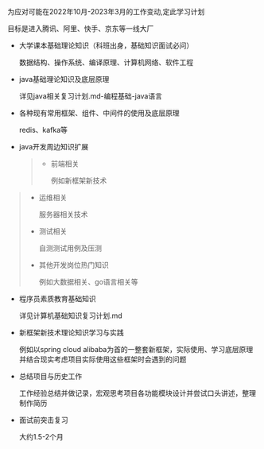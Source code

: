为应对可能在2022年10月-2023年3月的工作变动,定此学习计划

目标是进入腾讯、阿里、快手、京东等一线大厂 





- 大学课本基础理论知识（科班出身，基础知识面试必问）

  数据结构、操作系统、编译原理、计算机网络、软件工程

- java基础理论知识及底层原理

  详见java相关复习计划.md-编程基础-java语言

- 各种现有常用框架、组件、中间件的使用及底层原理

  redis、kafka等

- java开发周边知识扩展

  > - 前端相关
  >
  >   例如新框架新技术
>
  > - 运维相关
  >
  >   服务器相关技术
>
  > - 测试相关
  >
  >   自测测试用例及压测
>
  > - 其他开发岗位热门知识
  >
  >   例如大数据相关、go语言相关等

- 程序员素质教育基础知识

  详见计算机基础知识复习计划.md

- 新框架新技术理论知识学习与实践

  例如以spring cloud alibaba为首的一整套新框架，实际使用、学习底层原理并结合现实考虑项目实际使用这些框架时会遇到的问题

- 总结项目与历史工作

  工作经验总结并做记录，宏观思考项目各功能模块设计并尝试口头讲述，整理制作简历

- 面试前突击复习

  大约1.5-2个月